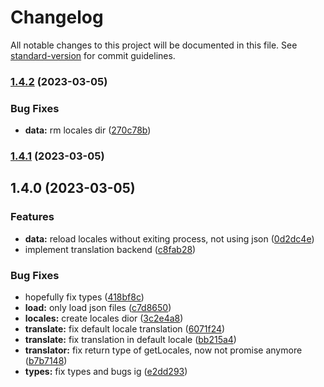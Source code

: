 # Changelog

All notable changes to this project will be documented in this file. See [standard-version](https://github.com/conventional-changelog/standard-version) for commit guidelines.

### [1.4.2](https://github.com/eazyautodelete/translator/compare/v1.4.1...v1.4.2) (2023-03-05)


### Bug Fixes

* **data:** rm locales dir ([270c78b](https://github.com/eazyautodelete/translator/commit/270c78bedadc9a0bcbac928bbebcbb95080a2250))

### [1.4.1](https://github.com/eazyautodelete/translator/compare/v1.4.0...v1.4.1) (2023-03-05)

## 1.4.0 (2023-03-05)


### Features

* **data:** reload locales without exiting process, not using json ([0d2dc4e](https://github.com/eazyautodelete/translator/commit/0d2dc4e0d2c008b4273bcc69f21eeee093b1471c))
* implement translation backend ([c8fab28](https://github.com/eazyautodelete/translator/commit/c8fab28d9332ba3aff739a5d779840ada49a5888))


### Bug Fixes

* hopefully fix types ([418bf8c](https://github.com/eazyautodelete/translator/commit/418bf8c7d8072e586bd6493f102a833ccd8966e4))
* **load:** only load json files ([c7d8650](https://github.com/eazyautodelete/translator/commit/c7d8650f9aad1b054d5d2e34bb5f2d5e3ad175e3))
* **locales:** create locales dior ([3c2e4a8](https://github.com/eazyautodelete/translator/commit/3c2e4a8827cbb403811f00d8e7958886773c696e))
* **translate:** fix default locale translation ([6071f24](https://github.com/eazyautodelete/translator/commit/6071f245f226119298858e3dc8e1375816b9fc75))
* **translate:** fix translation in default locale ([bb215a4](https://github.com/eazyautodelete/translator/commit/bb215a4b40589ba2bf96dad031d3d4900ac0769c))
* **translator:** fix return type of getLocales, now not promise anymore ([b7b7148](https://github.com/eazyautodelete/translator/commit/b7b714884073e82b04c178d68085d416578bb3ff))
* **types:** fix types and bugs ig ([e2dd293](https://github.com/eazyautodelete/translator/commit/e2dd293e67d0d80ec3ef36d7a85a18fd8836c330))
